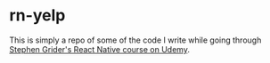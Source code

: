 # rn-yelp

This is simply a repo of some of the code I write while going through [Stephen Grider's React Native course on Udemy](https://www.udemy.com/course/the-complete-react-native-and-redux-course/).
